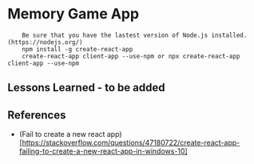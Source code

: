 # Memory Game App

  ```
      Be sure that you have the lastest version of Node.js installed. (https://nodejs.org/)
      npm install -g create-react-app
      create-react-app client-app --use-npm or npx create-react-app client-app --use-npm
  ```
## Lessons Learned - to be added


## References

- (Fail to create a new react app)[https://stackoverflow.com/questions/47180722/create-react-app-failing-to-create-a-new-react-app-in-windows-10]